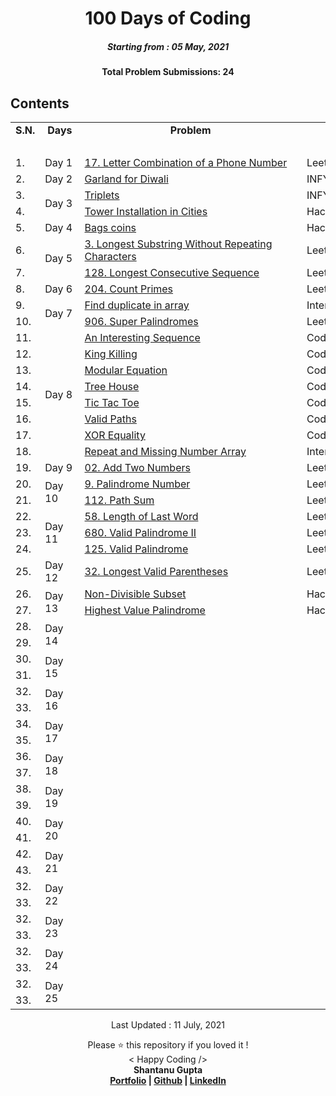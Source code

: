 <h1 align="center"> 
100 Days of Coding
</h1>
<h5 align="center">
Starting from : 05 May, 2021
</h5>
<h4 align="center">
  Total Problem Submissions: <b>24</b>
</h4>

## Contents

<table width=500px>
    <tr>
      <td align="center"><strong>S.N.</strong></ td> 
       <td align="center"><strong>Days</strong></ td> 
       <td align="center"><strong>Problem</strong> </ td> 
       <td align="center"><strong>Platform</strong></ td> 
   </tr>
	 	 <tr>
       <td>&nbsp;&nbsp;&nbsp;&nbsp;&nbsp;</td>
	 							<td> &nbsp;&nbsp;&nbsp;&nbsp;&nbsp;&nbsp;&nbsp;&nbsp;&nbsp;&nbsp;&nbsp; </td>
<td> &nbsp;&nbsp;&nbsp;&nbsp;&nbsp;&nbsp;&nbsp;&nbsp;&nbsp;&nbsp;&nbsp;&nbsp;&nbsp;&nbsp;&nbsp;&nbsp;&nbsp;&nbsp;&nbsp;&nbsp;&nbsp;&nbsp;&nbsp;&nbsp;&nbsp;&nbsp;&nbsp;&nbsp;&nbsp;&nbsp;&nbsp;&nbsp;&nbsp;&nbsp;&nbsp;&nbsp;&nbsp;&nbsp;&nbsp;&nbsp;&nbsp;&nbsp;&nbsp;&nbsp;&nbsp;&nbsp;&nbsp;&nbsp;&nbsp;&nbsp;&nbsp;&nbsp;&nbsp;&nbsp;&nbsp;&nbsp;&nbsp;&nbsp;&nbsp;&nbsp;&nbsp;&nbsp;&nbsp;&nbsp;&nbsp;&nbsp;&nbsp;&nbsp;&nbsp;&nbsp;&nbsp;&nbsp;&nbsp;&nbsp;&nbsp;&nbsp;&nbsp;&nbsp;&nbsp; </td>
       <td> &nbsp;&nbsp;&nbsp;&nbsp;&nbsp;&nbsp;&nbsp;&nbsp;&nbsp;&nbsp;&nbsp;&nbsp;&nbsp;&nbsp;&nbsp;&nbsp;&nbsp;&nbsp;&nbsp;&nbsp;&nbsp;&nbsp;&nbsp;&nbsp;&nbsp;&nbsp;&nbsp;&nbsp;&nbsp;&nbsp;&nbsp;&nbsp;&nbsp;&nbsp;&nbsp;&nbsp;&nbsp;&nbsp;&nbsp;&nbsp;&nbsp;&nbsp;&nbsp;&nbsp;&nbsp;&nbsp;&nbsp;&nbsp;&nbsp;&nbsp;&nbsp;&nbsp;&nbsp;&nbsp;&nbsp;&nbsp;&nbsp;&nbsp;&nbsp;&nbsp;&nbsp; </td>
	 </tr>
    <tr>
      <td>1.</td>
         <td> Day 1 </ td>    
      <td><a href="Day 1/Leetcode - (17) Letter Combinations of a Phone Number.py"</a> 17. Letter Combination of a Phone Number </ td>  
         <td> Leetcode </ td> 
    </tr>
    <tr>
      <td>2.</td>
        <td> Day 2 </td>
       <td><a href="Day 2/Infytq HackWithInfy-2021 - Garland for Diwali.py"</a> Garland for Diwali</ td>  
       <td> INFYTQ/HackWithInfy - 2021 </ td> 
    </tr>
		 <tr>
       <td>3.</td>
       <td rowspan = "2"> Day 3 </ td>    
       <td><a href="Day 3/INFYTQ Advance Round - Triplets.py"</a> Triplets </ td>  
       <td> INFYTQ Advance Round - 2021 </ td> 
    </tr>
    <tr>
      <td>4.</td>
         <td><a href="Day 3/Tower In Cities.py"</a> Tower Installation in Cities </ td>  
         <td> HackWithInfy - 2021 </ td> 
    </tr>
		    <tr>
          <td>5.</td>
         <td> Day 4 </ td>    
         <td><a href="Day 4/INFYTQ - HackWithInfy Round 2021 - Bag coins.py"</a> Bags coins </ td>  
         <td> HackWithInfy - 2021 </ td> 
    </tr>
    <tr>
      <td>6.</td>
         <td rowspan = "2"> Day 5 </ td>  
        <td><a href="Day 5/leetcode - 3.py"</a>3. Longest Substring Without Repeating Characters</td>
        <td> Leetcode </ td> 
    </tr>
      <tr>
        <td>7.</td>
       <td><a href="Day 5/leetcode - 128.py"</a> 128. Longest Consecutive Sequence </ td>  
       <td> Leetcode </ td> 
    </tr>
      <tr>
        <td>8.</td>
       <td> Day 6 </ td>  
        <td><a href="Day 6/leetcode - 204.py"</a>204. Count Primes</td>
       <td> Leetcode </ td> 
    </tr>   
     <tr>
       <td>9.</td>
       <td rowspan = "2"> Day 7 </ td>  
       <td><a href="Day 7/find duplicate array.py"</a> Find duplicate in array </td>
       <td> InterviewBit </ td> 
    </tr>
      <tr>
        <td>10.</td>
       <td><a href="Day 7/Super Palindromes - LC.py"</a> 906. Super Palindromes </ td>  
       <td> Leetcode </ td> 
    </tr>
      <tr>
        <td>11.</td>
       <td rowspan = "8"> Day 8 </ td>  
       <td><a href="Day 8/ISS.cpp"</a> An Interesting Sequence </td>
       <td> CodeChef </ td> 
    </tr>
      <tr>
        <td>12.</td>
       <td><a href="Day 8/kkling.cpp"</a> King Killing </ td>  
       <td> CodeChef </ td> 
    </tr>
      <tr>
        <td>13.</td>
       <td><a href="Day 8/modeq.cpp"</a> Modular Equation </ td>  
       <td> CodeChef </ td> 
    </tr>
      <tr>
        <td>14.</td>
       <td><a href="Day 8/thouse.cpp"</a> Tree House </ td>  
       <td> CodeChef </ td> 
    </tr>
      <tr>
        <td>15.</td>
       <td><a href="Day 8/tctctoe.py"</a> Tic Tac Toe  </ td>  
       <td> CodeChef </ td> 
    </tr>
      <tr>
        <td>16.</td>
       <td><a href="Day 8/vpath.cpp"</a> Valid Paths </ td>  
       <td> CodeChef </ td> 
    </tr>
      <tr>
        <td>17.</td>
       <td><a href="Day 8/xor-equality.py"</a> XOR Equality </ td>  
       <td> CodeChef </ td> 
    </tr>
      <tr>
        <td>18.</td>
       <td><a href="Day 8/repeat and missing number in array.py"</a> Repeat and Missing Number Array </ td>  
       <td> InterviewBit </ td> 
    </tr>
      <tr>
        <td>19.</td>
       <td> Day 9 </ td>  
       <td><a href="Day 9/addition in LinkedList.py"</a> 02. Add Two Numbers </td>
       <td> Leetcode </ td> 
    </tr>
      <tr>
        <td>20.</td>
       <td rowspan = "2"> Day 10 </ td>  
       <td><a href="Day 10/Palindrome - LC.py"</a>9. Palindrome Number</td>
       <td> Leetcode </ td> 
    </tr>
      <tr>
        <td>21.</td>
       <td><a href="Day 10/path-sum.cpp"</a> 112. Path Sum </ td>   
       <td> Leetcode </ td> 
    </tr>
      <tr>
      <td>22.</td>
       <td rowspan = "3"> Day 11 </ td>  
       <td><a href="Day 11/Length of Last word.py"</a> 58. Length of Last Word </td>
       <td> Leetcode </ td> 
    </tr>
      <tr>
      <td>23.</td>
       <td><a href="Day 11/Valid Palindrome II.py"</a> 680. Valid Palindrome II </ td>  
       <td> Leetcode </ td> 
    </tr>
      <tr>
      <td>24.</td>
       <td><a href="Day 11/Valid Palindrome.py"</a> 125. Valid Palindrome </ td>  
       <td> Leetcode </ td> 
    </tr>
      <tr>
      <td>25.</td>
       <td> Day 12 </ td>  
        <td><a href="Day 12/32. Longest Valid Parentheses.py"</a>32. Longest Valid Parentheses</td>
       <td> Leetcode </ td> 
      <tr>
      <td>26.</td>
       <td rowspan = "2"> Day 13 </ td>  
       <td><a href="Day 13/Non_Divisible_Subset.py"</a>Non-Divisible Subset</td>
       <td> Hackerrank </ td> 
    </tr>
      <tr>
      <td>27.</td>
       <td><a href="Day 13/Highest Value Palindrome.py"</a>Highest Value Palindrome</ td> 
       <td> Hackerrank </ td> 
    </tr>
      <tr>
      <td>28.</td>
       <td rowspan = "2"> Day 14 </ td>  
       <td><a href=""></a></td>
       <td>  </ td> 
    </tr>
      <tr>
      <td>29.</td>
       <td> <a href=""></a> </ td> 
       <td>  </ td> 
    </tr>
      <tr>
      <td>30.</td>
       <td rowspan = "2"> Day 15 </ td>  
       <td><a href=""></a></td>
       <td>  </ td> 
    </tr>
      <tr>
      <td>31.</td>
       <td> <a href=""></a> </ td>   
       <td>  </ td> 
    </tr>
      <tr>
      <td>32.</td>
       <td rowspan = "2"> Day 16 </ td>  
       <td><a href=""></a></td>
       <td>  </ td> 
    </tr>
      <tr>
      <td>33.</td>
       <td> <a href=""></a> </ td>  
       <td>  </ td> 
    </tr>      <tr>
      <td>34.</td>
       <td rowspan = "2"> Day 17 </ td>  
       <td><a href=""></a></td>
       <td>  </ td> 
    </tr>
      <tr>
      <td>35.</td>
       <td> <a href=""></a> </ td>  
       <td>  </ td> 
    </tr>
    <tr>
      <td>36.</td>
       <td rowspan = "2"> Day 18 </ td>  
       <td><a href=""></a></td>
       <td>  </ td> 
    </tr>
      <tr>
      <td>37.</td>
       <td> <a href=""></a> </ td>  
       <td>  </ td> 
    </tr>
      <tr>
      <td>38.</td>
       <td rowspan = "2"> Day 19 </ td>  
       <td><a href=""></a></td>
       <td>  </ td> 
    </tr>
      <tr>
      <td>39.</td>
       <td> <a href=""></a> </ td>  
       <td>  </ td> 
    </tr>
      <tr>
      <td>40.</td>
       <td rowspan = "2"> Day 20 </ td>  
       <td><a href=""></a></td>
       <td>  </ td> 
    </tr>
      <tr>
      <td>41.</td>
       <td> <a href=""></a> </ td>  
       <td>  </ td> 
    </tr>
      <tr>
      <td>42.</td>
       <td rowspan = "2"> Day 21 </ td>  
       <td><a href=""></a></td>
       <td>  </ td> 
    </tr>
      <tr>
      <td>43.</td>
       <td> <a href=""></a> </ td>  
       <td>  </ td> 
    </tr>
      <tr>
      <td>32.</td>
       <td rowspan = "2"> Day 22 </ td>  
       <td><a href=""></a></td>
       <td>  </ td> 
    </tr>
      <tr>
      <td>33.</td>
       <td> <a href=""></a> </ td>  
       <td>  </ td> 
    </tr>
      <tr>
      <td>32.</td>
       <td rowspan = "2"> Day 23 </ td>  
       <td><a href=""></a></td>
       <td>  </ td> 
    </tr>
      <tr>
      <td>33.</td>
       <td> <a href=""></a> </ td>  
       <td>  </ td> 
    </tr>
      <tr>
      <td>32.</td>
       <td rowspan = "2"> Day 24 </ td>  
       <td><a href=""></a></td>
       <td>  </ td> 
    </tr>
      <tr>
      <td>33.</td>
       <td> <a href=""></a> </ td>  
       <td>  </ td> 
    </tr>
      <tr>
      <td>32.</td>
       <td rowspan = "2"> Day 25 </ td>  
       <td><a href=""></a></td>
       <td>  </ td> 
    </tr>
      <tr>
      <td>33.</td>
       <td> <a href=""></a> </ td>  
       <td>  </ td> 
    </tr>
</table>

<p align="center">
Last Updated : 11 July, 2021
</p>

<p align="center">
Please ⭐ this repository if you loved it !
<br>
< Happy Coding />
<br>
<b>Shantanu Gupta<b>
<br>
<a href="https://shantanugupta1118.github.io/NewtonsGravity/">Portfolio</a> | <a href="https://github.com/shantanugupta1118">Github</a> | <a href="https://www.linkedin.com/in/shang1118/">LinkedIn</a>
</p>


